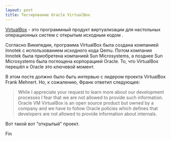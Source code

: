 ```yaml
---
layout: post
title: Тестирование Oracle VirtualBox
---
```


[VirtualBox](https://www.virtualbox.org/) - это программный продукт виртуализации
для настольных операционных систем с открытым исходным кодом .

Согласно Википедии, программа VirtualBox была создана компанией Innotek с использованием
исходного кода Qemu. Потом компания Innotek была приобретенa компанией
Sun Microsystems, а позднее Sun Microsystems была поглощена корпорацией Oracle.
То, что VirtualBox перешёл к Oracle это ключевой момент.

В этом посте должно было быть интервью с лидером проекта VirtualBox
Frank Mehnert. Но, к сожалению, Франк ответил следующее:

> While I appreciate your request to learn more about our development
> processes I fear that we are not allowed to provide such information.
> Oracle VM VirtualBox is an open source product but owned by a company
> and we have to follow Oracle policies which defines that developers are
> not allowed to provide information about internals.

Вот такой вот "открытый" проект.

Fin
